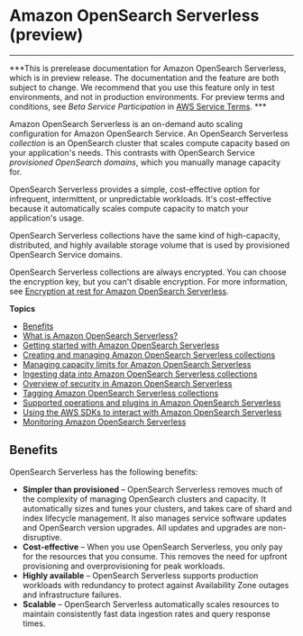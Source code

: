 # Amazon OpenSearch Serverless \(preview\)<a name="serverless"></a>

****  
***This is prerelease documentation for Amazon OpenSearch Serverless, which is in preview release\. The documentation and the feature are both subject to change\. We recommend that you use this feature only in test environments, and not in production environments\. For preview terms and conditions, see *Beta Service Participation* in [AWS Service Terms](https://aws.amazon.com/service-terms/)\. *** 

Amazon OpenSearch Serverless is an on\-demand auto scaling configuration for Amazon OpenSearch Service\. An OpenSearch Serverless *collection* is an OpenSearch cluster that scales compute capacity based on your application's needs\. This contrasts with OpenSearch Service *provisioned OpenSearch domains*, which you manually manage capacity for\. 

OpenSearch Serverless provides a simple, cost\-effective option for infrequent, intermittent, or unpredictable workloads\. It's cost\-effective because it automatically scales compute capacity to match your application's usage\.

OpenSearch Serverless collections have the same kind of high\-capacity, distributed, and highly available storage volume that is used by provisioned OpenSearch Service domains\.

OpenSearch Serverless collections are always encrypted\. You can choose the encryption key, but you can't disable encryption\. For more information, see [Encryption at rest for Amazon OpenSearch Serverless](serverless-encryption.md)\.

**Topics**
+ [Benefits](#serverless-benefits)
+ [What is Amazon OpenSearch Serverless?](serverless-overview.md)
+ [Getting started with Amazon OpenSearch Serverless](serverless-getting-started.md)
+ [Creating and managing Amazon OpenSearch Serverless collections](serverless-manage.md)
+ [Managing capacity limits for Amazon OpenSearch Serverless](serverless-scaling.md)
+ [Ingesting data into Amazon OpenSearch Serverless collections](serverless-clients.md)
+ [Overview of security in Amazon OpenSearch Serverless](serverless-security.md)
+ [Tagging Amazon OpenSearch Serverless collections](tag-collection.md)
+ [Supported operations and plugins in Amazon OpenSearch Serverless](serverless-genref.md)
+ [Using the AWS SDKs to interact with Amazon OpenSearch Serverless](serverless-sdk.md)
+ [Monitoring Amazon OpenSearch Serverless](serverless-monitoring.md)

## Benefits<a name="serverless-benefits"></a>

OpenSearch Serverless has the following benefits:
+ **Simpler than provisioned** – OpenSearch Serverless removes much of the complexity of managing OpenSearch clusters and capacity\. It automatically sizes and tunes your clusters, and takes care of shard and index lifecycle management\. It also manages service software updates and OpenSearch version upgrades\. All updates and upgrades are non\-disruptive\.
+ **Cost\-effective** – When you use OpenSearch Serverless, you only pay for the resources that you consume\. This removes the need for upfront provisioning and overprovisioning for peak workloads\.
+ **Highly available** – OpenSearch Serverless supports production workloads with redundancy to protect against Availability Zone outages and infrastructure failures\.
+ **Scalable** – OpenSearch Serverless automatically scales resources to maintain consistently fast data ingestion rates and query response times\.